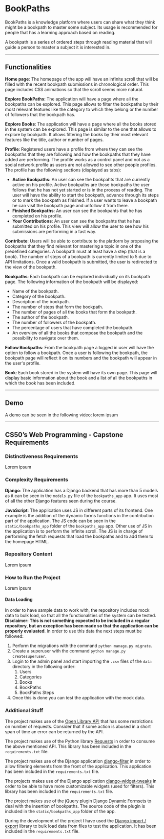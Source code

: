 # BookPaths

BookPaths is a knowledge platform where users can share what they think might be a bookpath to master some subject. Its usage is recommended for people that has a learning approach based on reading.

A bookpath is a series of ordered steps through reading material that will guide a person to master a subject it is interested in.

---

## Functionalities

**Home page**: The homepage of the app will have an infinite scroll that will be filled with the recent bookpath submissions in chronological order. This page includes CSS animations so that the scroll seems more natural.

**Explore BookPaths**: The application will have a page where all the bookpaths can be explored. This page allows to filter the bookpaths by their most relevant features like the category to which they belong or the number of followers that the bookpath has.

**Explore Books**: The application will have a page where all the books stored in the system can be explored. This page is similar to the one that allows to explore by bookpath. It allows filtering the books by their most relevant features like the title, author or number of pages.

**Profile**: Registered users have a profile from where they can see the bookpaths that they are following and how the bookpaths that they have added are performing. The profile works as a control panel and not as a social network profile as users are not allowed to see other people profiles. The profile has the following sections (displayed as tabs):

* **Active Bookpaths**: An user can see the bookpahts that are currently active on his profile. Active bookpaths are those bookpaths the user follows that he has not yet started or is in the process of reading. The user will have the ability to start the bookpath, advance through its steps or to mark the bookpath as finished. If a user wants to leave a bookpath he can visit the bookpath page and unfollow it from there.
* **Finished Bookpaths**: An user can see the bookpahts that he has completed on his profile.
* **Your Contributions**: An user can see the bookpahts that he has submitted on his profile. This view will allow the user to see how his submissions are performing in a fast way.

**Contribute**: Users will be able to contribute to the platform by proposing the bookpaths that they find relevant for mastering a topic in one of the predefined categories. A bookpath must at least have a step (that is a book). The number of steps of a bookpath is currently limited to 5 due to API limitations. Once a valid bookpath is submitted, the user is redirected to the view of the bookpath.

**Bookpaths**: Each bookpath can be explored individually on its bookpath page. The following information of the bookpath will be displayed:

* Name of the bookpath.
* Category of the bookpath.
* Description of the bookpath.
* The number of steps that form the bookpath.
* The number of pages of all the books that form the bookpath.
* The author of the bookpath.
* The number of followers of the bookpath.
* The percentage of users that have completed the bookpath.
* An overview of all the books that compose the bookpath and the possibility to navigate over them.

**Follow Bookpaths**: From the bookpath page a logged in user will have the option to follow a bookpath. Once a user is following the bookpath, the bookpath page will reflect it on its numbers and the bookpath will appear in the user's profile.

**Book**: Each book stored in the system will have its own page. This page will display basic information about the book and a list of all the bookpaths in which the book has been included.

---

## Demo

A demo can be seen in the following video: lorem ipsum

---

## CS50’s Web Programming - Capstone Requirements

### Distinctiveness Requirements

Lorem ipsum

### Complexity Requirements

**Django**: The application has a Django backend that has more than 5 models as it can be seen in the `models.py` file of the `bookpaths_app` app. It uses most of all the other Django features seen during the course.

**JavaScript**: The application uses JS in different parts of its frontend. One example is the addition of the dynamic forms functions in the contribution part of the application. The JS code can be seen in the `static/bookpaths_app` folder of the `bookpaths_app` app. Other use of JS in the application is to perform the infinite scroll. The JS is in charge of performing the fetch requests that load the bookpaths and to add them to the homepage HTML.

### Repository Content

Lorem ipsum

### How to Run the Project

Lorem ipsum

#### Data Loading

In order to have sample data to work with, the repository includes mock data to bulk load, so that all the functionalities of the system can be tested. **Disclaimer: This is not something expected to be included in a regular repository, but an exception has been made so that the application can be properly evaluated**. In order to use this data the next steps must be followed:

1. Perform the migrations with the command `python manage.py migrate`.
2. Create a superuser with the command `python manage.py createsuperuser`.
3. Login to the admin panel and start importing the `.csv` files of the `data` directory in the following order:
   1. Users
   2. Categories
   3. Books
   4. BookPaths
   5. BookPaths Steps
4. Once this is done you can test the application with the mock data.

### Additional Stuff

The project makes use of the [Open Library API](https://openlibrary.org/developers/api) that has some restrictions on number of requests. Consider that if some action is abused in a short span of time an error can be returned by the API.

The project makes use of the Python library [Requests](https://requests.readthedocs.io/en/master/) in order to consume the above mentioned API. This library has been included in the `requirements.txt` file.

The project makes use of the Django application [django-filter](https://django-filter.readthedocs.io/en/stable/index.html) in order to allow filtering elements from the front of the application. This application has been included in the `requirements.txt` file.

The projects makes use of the Django application [django-widget-tweaks](https://pypi.org/project/django-widget-tweaks/) in order to be able to have more customizable widgets (used for filters). This library has been included in the `requirements.txt` file.

The project makes use of the jQuery plugin [Django Dynamic Formsets](https://github.com/elo80ka/django-dynamic-formset) to deal with the insertion of bookpaths. The source code of the plugin is included in the `static/bookpaths_app` folder of the app.

During the development of the project I have used the [Django import / export](https://django-import-export.readthedocs.io/en/stable/) library to bulk load data from files to test the application. It  has been included in the `requirements.txt` file.
